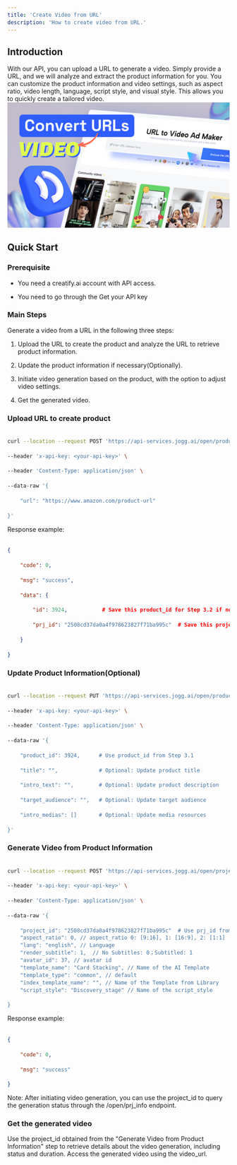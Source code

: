 ```yaml
---
title: 'Create Video from URL'
description: 'How to create video from URL.'
---
```


## Introduction

With our API, you can upload a URL to generate a video. Simply provide a URL, and we will analyze and extract the product information for you. You can customize the product information and video settings, such as aspect ratio, video length, language, script style, and visual style. This allows you to quickly create a tailored video.![](c323c87b74bc41d4bf0a2e3065b5b10c.jpg)

## Quick Start

### Prerequisite

* You need a creatify.ai account with API access.

* You need to go through the Get your API key

### Main Steps

Generate a video from a URL in the following three steps:

1. Upload the URL to create the product and analyze the URL to retrieve product information.

2. Update the product information if necessary(Optionally).

3. Initiate video generation based on the product, with the option to adjust video settings.

4. Get the generated video.

### Upload URL to create product

```bash

curl --location --request POST 'https://api-services.jogg.ai/open/product' \

--header 'x-api-key: <your-api-key>' \

--header 'Content-Type: application/json' \

--data-raw '{

    "url": "https://www.amazon.com/product-url"

}'

```

Response example:

```json

{

    "code": 0,

    "msg": "success",

    "data": {

        "id": 3924,           # Save this product_id for Step 3.2 if needed

        "prj_id": "2508cd37da0a4f978623827f71ba995c"  # Save this project_id for Step 3.3

    }

}

```

### Update Product Information(Optional)

```bash

curl --location --request PUT 'https://api-services.jogg.ai/open/product' \

--header 'x-api-key: <your-api-key>' \

--header 'Content-Type: application/json' \

--data-raw '{

    "product_id": 3924,      # Use product_id from Step 3.1

    "title": "",             # Optional: Update product title

    "intro_text": "",        # Optional: Update product description

    "target_audience": "",   # Optional: Update target audience

    "intro_medias": []       # Optional: Update media resources

}'

```

### Generate Video from Product Information

```bash

curl --location --request POST 'https://api-services.jogg.ai/open/project/render' \

--header 'x-api-key: <your-api-key>' \

--header 'Content-Type: application/json' \

--data-raw '{

    "project_id": "2508cd37da0a4f978623827f71ba995c"  # Use prj_id from Step 3.1
    "aspect_ratio": 0, // aspect_ratio 0: [9:16], 1: [16:9], 2: [1:1]
    "lang": "english", // Language
    "render_subtitle": 1,  // No Subtitles: 0；Subtitled: 1
    "avatar_id": 37, // avatar id
    "template_name": "Card Stacking", // Name of the AI Template
    "template_type": "common", // default
    "index_template_name": "", // Name of the Template from Library
    "script_style": "Discovery_stage" // Name of the script_style

}
```

Response example:

```json

{

    "code": 0,

    "msg": "success"

}

```

Note: After initiating video generation, you can use the project\_id to query the generation status through the /open/prj\_info endpoint.

### Get the generated video

Use the project\_id obtained from the "Generate Video from Product Information" step to retrieve details about the video generation, including status and duration. Access the generated video using the video\_url.
